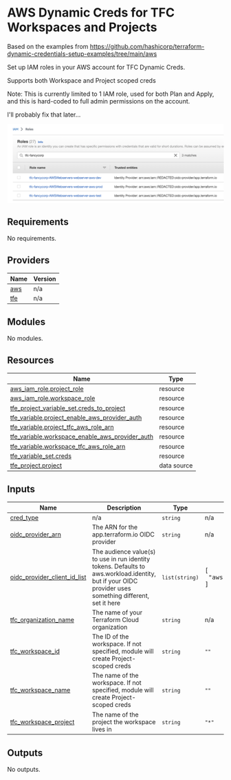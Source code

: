 # AWS Dynamic Creds for TFC Workspaces and Projects

Based on the examples from https://github.com/hashicorp/terraform-dynamic-credentials-setup-examples/tree/main/aws

Set up IAM roles in your AWS account for TFC Dynamic Creds.

Supports both Workspace and Project scoped creds


Note: This is currently limited to 1 IAM role, used for both Plan and Apply, and this is hard-coded to full admin permissions on the account.

I'll probably fix that later...



![IAM Users for TFC Workspaces](docs/tfc-iam-roles.png)


<!-- BEGIN_TF_DOCS -->
## Requirements

No requirements.

## Providers

| Name | Version |
|------|---------|
| <a name="provider_aws"></a> [aws](#provider\_aws) | n/a |
| <a name="provider_tfe"></a> [tfe](#provider\_tfe) | n/a |

## Modules

No modules.

## Resources

| Name | Type |
|------|------|
| [aws_iam_role.project_role](https://registry.terraform.io/providers/hashicorp/aws/latest/docs/resources/iam_role) | resource |
| [aws_iam_role.workspace_role](https://registry.terraform.io/providers/hashicorp/aws/latest/docs/resources/iam_role) | resource |
| [tfe_project_variable_set.creds_to_project](https://registry.terraform.io/providers/hashicorp/tfe/latest/docs/resources/project_variable_set) | resource |
| [tfe_variable.project_enable_aws_provider_auth](https://registry.terraform.io/providers/hashicorp/tfe/latest/docs/resources/variable) | resource |
| [tfe_variable.project_tfc_aws_role_arn](https://registry.terraform.io/providers/hashicorp/tfe/latest/docs/resources/variable) | resource |
| [tfe_variable.workspace_enable_aws_provider_auth](https://registry.terraform.io/providers/hashicorp/tfe/latest/docs/resources/variable) | resource |
| [tfe_variable.workspace_tfc_aws_role_arn](https://registry.terraform.io/providers/hashicorp/tfe/latest/docs/resources/variable) | resource |
| [tfe_variable_set.creds](https://registry.terraform.io/providers/hashicorp/tfe/latest/docs/resources/variable_set) | resource |
| [tfe_project.project](https://registry.terraform.io/providers/hashicorp/tfe/latest/docs/data-sources/project) | data source |

## Inputs

| Name | Description | Type | Default | Required |
|------|-------------|------|---------|:--------:|
| <a name="input_cred_type"></a> [cred\_type](#input\_cred\_type) | n/a | `string` | n/a | yes |
| <a name="input_oidc_provider_arn"></a> [oidc\_provider\_arn](#input\_oidc\_provider\_arn) | The ARN for the app.terraform.io OIDC provider | `string` | n/a | yes |
| <a name="input_oidc_provider_client_id_list"></a> [oidc\_provider\_client\_id\_list](#input\_oidc\_provider\_client\_id\_list) | The audience value(s) to use in run identity tokens. Defaults to aws.workload.identity, but if your OIDC provider uses something different, set it here | `list(string)` | <pre>[<br>  "aws.workload.identity"<br>]</pre> | no |
| <a name="input_tfc_organization_name"></a> [tfc\_organization\_name](#input\_tfc\_organization\_name) | The name of your Terraform Cloud organization | `string` | n/a | yes |
| <a name="input_tfc_workspace_id"></a> [tfc\_workspace\_id](#input\_tfc\_workspace\_id) | The ID of the workspace. If not specified, module will create Project-scoped creds | `string` | `""` | no |
| <a name="input_tfc_workspace_name"></a> [tfc\_workspace\_name](#input\_tfc\_workspace\_name) | The name of the workspace. If not specified, module will create Project-scoped creds | `string` | `""` | no |
| <a name="input_tfc_workspace_project"></a> [tfc\_workspace\_project](#input\_tfc\_workspace\_project) | The name of the project the workspace lives in | `string` | `"*"` | no |

## Outputs

No outputs.
<!-- END_TF_DOCS -->
